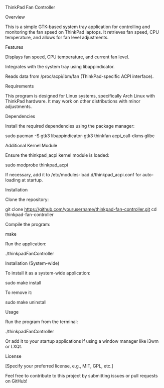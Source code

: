 ThinkPad Fan Controller

Overview

This is a simple GTK-based system tray application for controlling and monitoring the fan speed on ThinkPad laptops. It retrieves fan speed, CPU temperature, and allows for fan level adjustments.

Features

Displays fan speed, CPU temperature, and current fan level.

Integrates with the system tray using libappindicator.

Reads data from /proc/acpi/ibm/fan (ThinkPad-specific ACPI interface).

Requirements

This program is designed for Linux systems, specifically Arch Linux with ThinkPad hardware. It may work on other distributions with minor adjustments.

Dependencies

Install the required dependencies using the package manager:

sudo pacman -S gtk3 libappindicator-gtk3 thinkfan acpi_call-dkms glibc

Additional Kernel Module

Ensure the thinkpad_acpi kernel module is loaded:

sudo modprobe thinkpad_acpi

If necessary, add it to /etc/modules-load.d/thinkpad_acpi.conf for auto-loading at startup.

Installation

Clone the repository:

git clone https://github.com/yourusername/thinkpad-fan-controller.git
cd thinkpad-fan-controller

Compile the program:

make

Run the application:

./thinkpadFanController

Installation (System-wide)

To install it as a system-wide application:

sudo make install

To remove it:

sudo make uninstall

Usage

Run the program from the terminal:

./thinkpadFanController

Or add it to your startup applications if using a window manager like i3wm or LXQt.

License

[Specify your preferred license, e.g., MIT, GPL, etc.]

Feel free to contribute to this project by submitting issues or pull requests on GitHub!


